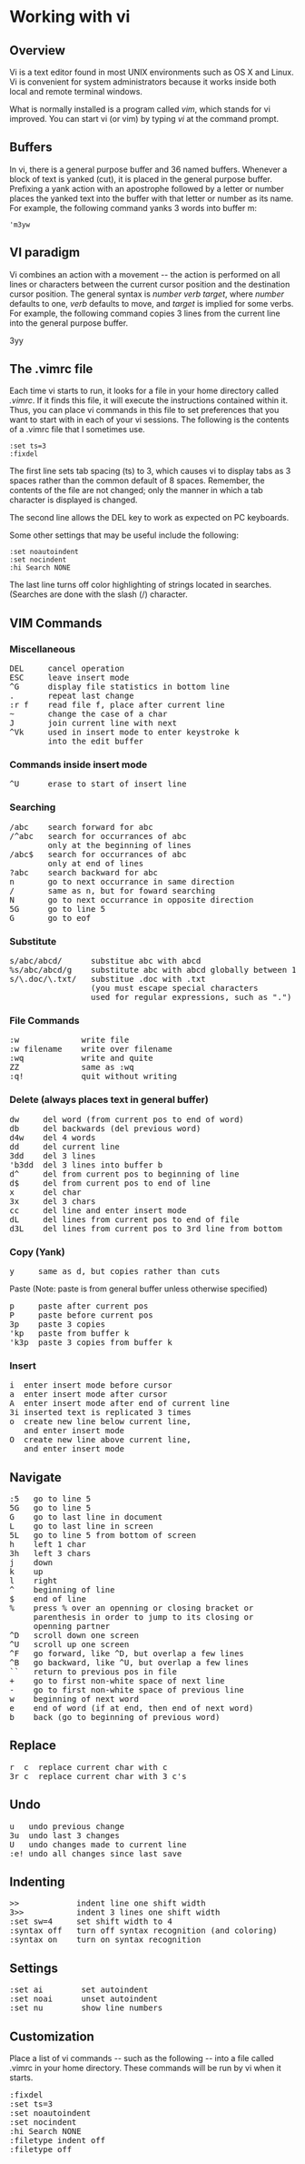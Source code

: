 # Working with vi

## Overview

Vi is a text editor found in most UNIX environments such as OS X and Linux. 
Vi is convenient for system administrators because it works inside both
local and remote terminal windows.

What is normally installed is a program called _vim_, 
which stands for vi improved. 
You can start vi (or vim) by typing _vi_ at the command prompt.

## Buffers

In vi, there is a general purpose buffer and 36 named buffers. 
Whenever a block of text is yanked (cut), 
it is placed in the general purpose buffer. 
Prefixing a yank action with an apostrophe 
followed by a letter or number 
places the yanked text into the buffer with that letter or number as its name. 
For example, the following command yanks 3 words into buffer m:

    'm3yw

## VI paradigm

Vi combines an action with a movement -- 
the action is performed on all lines or characters 
between the current cursor position and the destination cursor position. 
The general syntax is _number verb target_, 
where _number_ defaults to one, 
_verb_ defaults to move, 
and _target_ is implied for some verbs.
For example, the following command copies 3 lines from the current line 
into the general purpose buffer.

   3yy

## The .vimrc file

Each time vi starts to run, it looks for a file in your home directory called _.vimrc_. 
If it finds this file, it will execute the instructions contained within it. 
Thus, you can place vi commands in this file 
to set preferences that you want to start with in each of your vi sessions. 
The following is the contents of a .vimrc file that I sometimes use.

~~~~
:set ts=3
:fixdel
~~~~

The first line sets tab spacing (ts) to 3, which causes vi to display tabs as 3 spaces 
rather than the common default of 8 spaces. 
Remember, the contents of the file are not changed; 
only the manner in which a tab character is displayed is changed. 

The second line allows the DEL key to work as expected on PC keyboards. 

Some other settings that may be useful include the following:

~~~~
:set noautoindent
:set nocindent
:hi Search NONE
~~~~

The last line turns off color highlighting of strings located in searches. 
(Searches are done with the slash (/) character.

<h2>VIM Commands</h2>

<h3>Miscellaneous</h3>

<pre>
DEL     cancel operation
ESC     leave insert mode
^G      display file statistics in bottom line
.       repeat last change
:r f    read file f, place after current line
~       change the case of a char
J       join current line with next
^Vk     used in insert mode to enter keystroke k
        into the edit buffer 
</pre>

<h3>Commands inside insert mode</h3>

<pre>
^U      erase to start of insert line
</pre>

<h3>Searching</h3>

<pre>
/abc    search forward for abc
/^abc   search for occurrances of abc 
        only at the beginning of lines
/abc$   search for occurrances of abc 
        only at end of lines
?abc    search backward for abc
n       go to next occurrance in same direction
/       same as n, but for foward searching
N       go to next occurrance in opposite direction
5G      go to line 5
G       go to eof
</pre>

<h3>Substitute</h3>

<pre>
s/abc/abcd/      substitue abc with abcd
%s/abc/abcd/g    substitute abc with abcd globally between 1,$
s/\.doc/\.txt/   substitue .doc with .txt
                 (you must escape special characters 
                 used for regular expressions, such as ".") 
</pre>

<h3>File Commands</h3>

<pre>
:w             write file
:w filename    write over filename
:wq            write and quite
ZZ             same as&nbsp;:wq
:q!            quit without writing
</pre>

<h3>Delete (always places text in general buffer)</h3>

<pre>
dw     del word (from current pos to end of word)
db     del backwards (del previous word)
d4w    del 4 words
dd     del current line
3dd    del 3 lines
'b3dd  del 3 lines into buffer b
d^     del from current pos to beginning of line
d$     del from current pos to end of line
x      del char
3x     del 3 chars
cc     del line and enter insert mode
dL     del lines from current pos to end of file
d3L    del lines from current pos to 3rd line from bottom
</pre>

<h3>Copy (Yank)</h3>

<pre>
y     same as d, but copies rather than cuts
</pre>

Paste (Note: paste is from general buffer unless otherwise specified)

<pre>
p     paste after current pos
P     paste before current pos 
3p    paste 3 copies
'kp   paste from buffer k
'k3p  paste 3 copies from buffer k
</pre>

<h3>Insert</h3>

<pre>
i  enter insert mode before cursor
a  enter insert mode after cursor
A  enter insert mode after end of current line
3i inserted text is replicated 3 times
o  create new line below current line, 
   and enter insert mode
O  create new line above current line, 
   and enter insert mode
</pre>

<h2>Navigate</h2>

<pre>
:5   go to line 5
5G   go to line 5
G    go to last line in document
L    go to last line in screen
5L   go to line 5 from bottom of screen
h    left 1 char
3h   left 3 chars
j    down
k    up
l    right
^    beginning of line
$    end of line
%    press % over an openning or closing bracket or 
     parenthesis in order to jump to its closing or 
     openning partner
^D   scroll down one screen
^U   scroll up one screen
^F   go forward, like ^D, but overlap a few lines
^B   go backward, like ^U, but overlap a few lines
``   return to previous pos in file
+    go to first non-white space of next line
-    go to first non-white space of previous line
w    beginning of next word
e    end of word (if at end, then end of next word)
b    back (go to beginning of previous word)
</pre>

<h2>Replace</h2>

<pre>
r  c  replace current char with c
3r c  replace current char with 3 c's
</pre>

<h2>Undo</h2>

<pre>
u   undo previous change
3u  undo last 3 changes
U   undo changes made to current line
:e! undo all changes since last save
</pre>

<h2>Indenting</h2>

<pre>
&gt;&gt;            indent line one shift width
3&gt;&gt;           indent 3 lines one shift width
:set sw=4     set shift width to 4
:syntax off   turn off syntax recognition (and coloring)
:syntax on    turn on syntax recognition
</pre>

<h2>Settings</h2>

<pre>
:set ai        set autoindent
:set noai      unset autoindent
:set nu        show line numbers
</pre>

<h2>Customization</h2>

Place a list of vi commands -- such as the following -- into a file called .vimrc in your home directory. These commands will be run by vi when it starts.

<pre>
:fixdel
:set ts=3
:set noautoindent
:set nocindent
:hi Search NONE
:filetype indent off
:filetype off
</pre>

